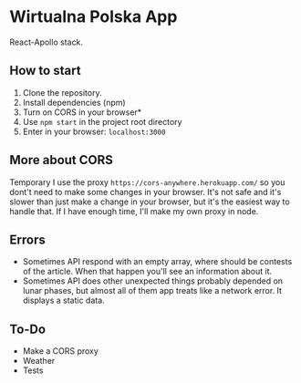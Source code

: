# Wirtualna Polska App

React-Apollo stack.


## How to start

1. Clone the repository.
2. Install dependencies (npm)
3. Turn on CORS in your browser*
4. Use `npm start` in the project root directory
5. Enter in your browser: `localhost:3000`

## More about CORS

Temporary I use the proxy `https://cors-anywhere.herokuapp.com/` so you dont't need to make some changes in your browser. It's not safe and it's slower than just make a change in your browser, but it's the easiest way to handle that. If I have enough time, I'll make my own proxy in node.

## Errors

- Sometimes API respond with an empty array, where should be contests of the article. When that happen you'll see an information about it. 
- Sometimes API does other unexpected things probably depended on lunar phases, but almost all of them app treats like a network error. It displays a static data.

## To-Do

- Make a CORS proxy
- Weather
- Tests